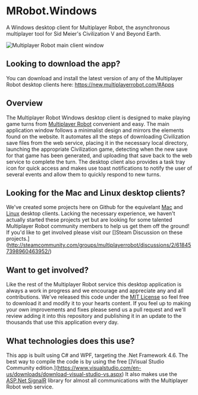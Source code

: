 # MRobot.Windows
A Windows desktop client for Multiplayer Robot, the asynchronous multiplayer tool for Sid Meier's Civilization V and Beyond Earth.

![Multiplayer Robot main client window](https://raw.githubusercontent.com/n7software/MRobot.Windows/master/readme/app-main-bar.png)


## Looking to download the app?

You can download and install the latest version of any of the Multiplayer Robot desktop clients here: https://new.multiplayerrobot.com/#Apps

## Overview

The Multiplayer Robot Windows desktop client is designed to make playing game turns from [Multiplayer Robot](https://new.multiplayerrobot.com) convenient and easy. The main application window follows a minimalist design and mirrors the elements found on the website. It automates all the steps of downloading Civilization save files from the web service, placing it in the necessary local directory, launching the appropriate Civilization game, detecting when the new save for that game has been generated, and uploading that save back to the web service to complete the turn. The desktop client also provides a task tray icon for quick access and makes use toast notifications to notify the user of several events and allow them to quickly respond to new turns.

## Looking for the Mac and Linux desktop clients?

We've created some projects here on Github for the equivelant [Mac](/n7software/MRobot.Mac) and [Linux](/n7software/MRobot.Linux) desktop clients. Lacking the necessary experience, we haven't actually started these projects yet but are looking for some talented Multiplayer Robot community members to help us get them off the ground! If you'd like to get involved please visit our []Steam Discussion on these projects.](http://steamcommunity.com/groups/multiplayerrobot/discussions/2/618457398960463952/)

## Want to get involved?

Like the rest of the Multiplayer Robot service this desktop application is always a work in progress and we encourage and appreciate any and all contributions. We've released this code under the [MIT License](/n7software/MRobot.Windows/blob/master/LICENSE) so feel free to download it and modify it to your hearts content. If you feel up to making your own improvements and fixes please send us a pull request and we'll review adding it into this repository and publishing it in an update to the thousands that use this application every day.

## What technologies does this use?

This app is built using C# and WPF, targeting the .Net Framework 4.6. The best way to compile the code is by using the free []Visual Studio Community edition.](https://www.visualstudio.com/en-us/downloads/download-visual-studio-vs.aspx) It also makes use the [ASP.Net SignalR](http://www.asp.net/signalr) library for almost all communications with the Multiplayer Robot web service.